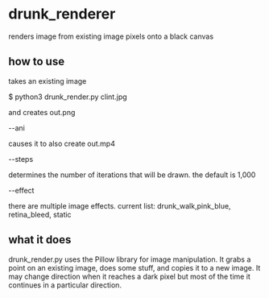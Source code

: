 # drunk_renderer
renders image from existing image pixels onto a black canvas

## how to use

takes an existing image 

$ python3 drunk_render.py clint.jpg

and creates out.png

--ani

causes it to also create out.mp4

--steps

determines the number of iterations that will be drawn. the default is 1,000

--effect

there are multiple image effects. current list: drunk_walk,pink_blue, retina_bleed, static

## what it does

drunk_render.py uses the Pillow library for image manipulation.
It grabs a point on an existing image, does some stuff, and copies it to a new image. It may change direction when it reaches a dark pixel but most of the time it continues in a particular direction.
